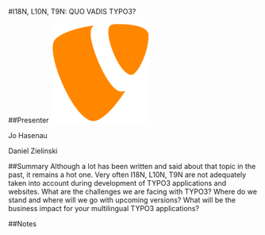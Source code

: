 #I18N, L10N, T9N: QUO VADIS TYPO3?

##Presenter
![TYPO3](https://raw.githubusercontent.com/avarx/T3CON16/master/Presenter/typo3_logo.png)

Jo Hasenau

Daniel Zielinski

##Summary
Although a lot has been written and said about that topic in the past, it remains a hot one. Very often I18N, L10N, T9N are not adequately taken into account during development of TYPO3 applications and websites. What are the challenges we are facing with TYPO3? Where do we stand and where will we go with upcoming versions? What will be the business impact for your multilingual TYPO3 applications?

##Notes